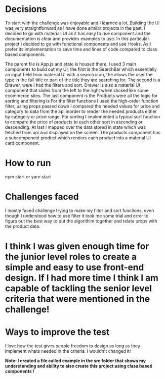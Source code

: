 # Decisions

To start with the challenge was enjoyable and I learned a lot. Building the UI was very straightforward as I have done similar projects in the past, I decided to go with material-UI as it has easy to use component
and the documentation is clear and provides examples to use. In this particular project I decided to go with functional components and use Hooks. As I prefer its implementation to save time and lines of code compared to class based components.

The parent file is App.js and state is housed there. I used 3 main components to build out my UI, the first is the SearchBar which essentially an input field from material UI with a search icon, the allows the user the type in the full title or part of the title they are searching for. The second is a Drawer, were I had the filters and sort. Drawer is also a material UI component that slides from the left to the right when clicked like some ecommerce sites. The last component is the Products were all the logic for sorting and filtering is.For the filter functions I used the high-order function  filter, using props passed down I compared the needed values for price and category to data from the api inorder to render the needed products either by category or price range. For sorting I implemented a typical sort function to compare the price of products to each other sort in ascending or descending. At last I mapped over the data stored in state which was fetched from api and displayed on the screen. The products component has a subcomponent product which renders each product into a material UI card component.


# How to run

npm start or yarn start

# Challenges faced

I mostly faced challenge trying to make my filter and sort functions, even though I understood how to use filter it took me some trial and error to figure out the best way to put the algorithim together and relate props with the product data.

# I think I was given enough time for the junior level roles to create a simple and easy to use front-end design. If I had more time I think I am capable of tackling the senior level criteria that were mentioned in the challenge!

# Ways to improve the test

I love how the test gives people freedom to design as long as they implement whats needed in the criteria. I wouldn't changed it!


**Note: I created a file called example in the src folder that shows my understanding and ability to also create this project using class based components !**



